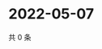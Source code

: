 # 2022-05-07

共 0 条

<!-- BEGIN WEIBO -->
<!-- 最后更新时间 Sat May 07 2022 09:14:14 GMT+0800 (China Standard Time) -->

<!-- END WEIBO -->
